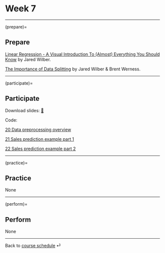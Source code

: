 # Week 7


---

(prepare)=
## Prepare


[Linear Regression - A Visual Introduction To (Almost) Everything You Should Know](https://mlu-explain.github.io/linear-regression/) by Jared Wilber.


[The Importance of Data Splitting](https://mlu-explain.github.io/train-test-validation/) by Jared Wilber & Brent Werness.

---

(participate)=
## Participate


Download slides: [📑](https://drive.google.com/file/d/1-cGm0I8N0sVjoLRFJrz-4t15PlR_Qy_4/view?usp=sharing)


Code: 

[20 Data preprocessing overview](../code/20-data.md)  


[21 Sales prediction example part 1](../code/21-sales.ipynb)  


[22 Sales prediction example part 2](../code/22-sales.ipynb)


---

(practice)=
## Practice

None



---

(perform)=
## Perform

None


---

Back to [course schedule](../docs/course-schedule.md) ⏎
